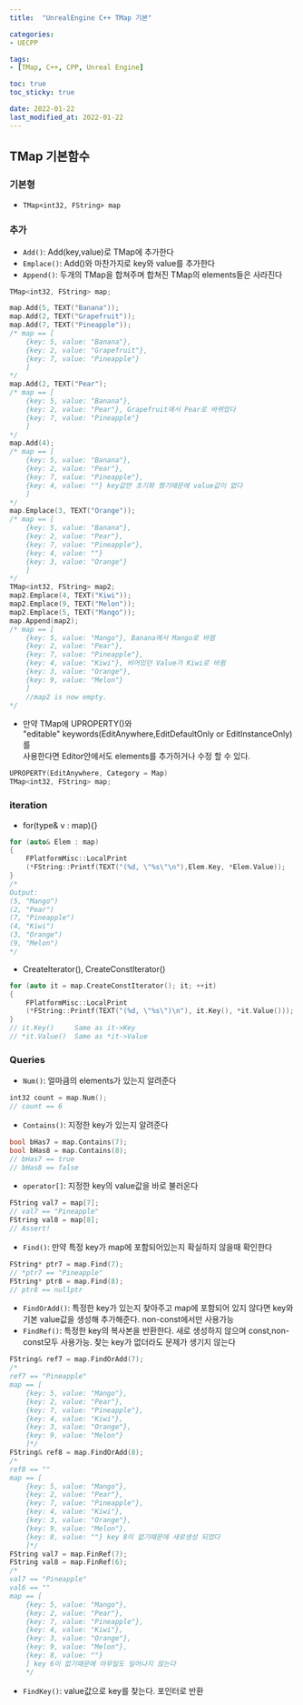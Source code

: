 ```yaml
---
title:  "UnrealEngine C++ TMap 기본"

categories:
- UECPP

tags:
- [TMap, C++, CPP, Unreal Engine]

toc: true
toc_sticky: true

date: 2022-01-22
last_modified_at: 2022-01-22
---
```


TMap 기본함수
---  
  
### 기본형
- `TMap<int32, FString> map`  

### 추가
- `Add()`: Add(key,value)로 TMap에 추가한다
- `Emplace()`: Add()와 마찬가지로 key와 value를 추가한다  
- `Append()`: 두개의 TMap을 합쳐주며 합쳐진 TMap의 elements들은 사라진다  

~~~c++
TMap<int32, FString> map;

map.Add(5, TEXT("Banana"));
map.Add(2, TEXT("Grapefruit"));
map.Add(7, TEXT("Pineapple"));
/* map == [
    {key: 5, value: "Banana"},
    {key: 2, value: "Grapefruit"},
    {key: 7, value: "Pineapple"}
    ]
*/
map.Add(2, TEXT("Pear");
/* map == [
    {key: 5, value: "Banana"},
    {key: 2, value: "Pear"}, Grapefruit에서 Pear로 바뀌었다
    {key: 7, value: "Pineapple"}
    ]
*/ 
map.Add(4);
/* map == [
    {key: 5, value: "Banana"},
    {key: 2, value: "Pear"},
    {key: 7, value: "Pineapple"},
    {key: 4, value: ""} key값만 초기화 했기때문에 value값이 없다
    ]
*/ 
map.Emplace(3, TEXT("Orange"));
/* map == [
    {key: 5, value: "Banana"},
    {key: 2, value: "Pear"},
    {key: 7, value: "Pineapple"},
    {key: 4, value: ""}
    {key: 3, value: "Orange"}
    ]
*/ 
TMap<int32, FString> map2;
map2.Emplace(4, TEXT("Kiwi"));
map2.Emplace(9, TEXT("Melon"));
map2.Emplace(5, TEXT("Mango"));
map.Append(map2);
/* map == [
    {key: 5, value: "Mango"}, Banana에서 Mango로 바뀜
    {key: 2, value: "Pear"},
    {key: 7, value: "Pineapple"},
    {key: 4, value: "Kiwi"}, 비어있던 Value가 Kiwi로 바뀜
    {key: 3, value: "Orange"},
    {key: 9, value: "Melon"}
    ]
    //map2 is now empty.
*/ 
~~~  
- 만약 TMap에 UPROPERTY()와  
"editable" keywords(EditAnywhere,EditDefaultOnly or EditInstanceOnly)를  
사용한다면 Editor안에서도 elements를 추가하거나 수정 할 수 있다.
~~~c++
UPROPERTY(EditAnywhere, Category = Map)
TMap<int32, FString> map;
~~~  
  
### iteration  
- for(type& v : map){}
~~~c++
for (auto& Elem : map)
{
    FPlatformMisc::LocalPrint
    (*FString::Printf(TEXT("(%d, \"%s\"\n"),Elem.Key, *Elem.Value));
}
/*
Output:
(5, "Mango")
(2, "Pear")
(7, "Pineapple")
(4, "Kiwi")
(3, "Orange")
(9, "Melon")
*/
~~~  
- CreateIterator(), CreateConstIterator()  
~~~c++
for (auto it = map.CreateConstIterator(); it; ++it)
{
    FPlatformMisc::LocalPrint
    (*FString::Printf(TEXT("(%d, \"%s\")\n"), it.Key(), *it.Value()));
}
// it.Key()     Same as it->Key
// *it.Value()  Same as *it->Value
~~~  
  
### Queries  
- `Num()`: 얼마큼의 elements가 있는지 알려준다
~~~c++
int32 count = map.Num();
// count == 6
~~~  
  
- `Contains()`: 지정한 key가 있는지 알려준다
~~~c++
bool bHas7 = map.Contains(7);
bool bHas8 = map.Contains(8);
// bHas7 == true
// bHas8 == false
~~~  
  
- `operator[]`: 지정한 key의 value값을 바로 불러온다
~~~c++
FString val7 = map[7];
// val7 == "Pineapple"
FString val8 = map[8];
// Assert!
~~~  
  
- `Find()`: 만약 특정 key가 map에 포함되어있는지 확실하지 않을때 확인한다
~~~c++
FString* ptr7 = map.Find(7);
// *ptr7 == "Pineapple"
FString* ptr8 = map.Find(8);
// ptr8 == nullptr
~~~  
  
- `FindOrAdd()`: 특정한 key가 있는지 찾아주고 map에 포함되어 있지 않다면 key와 기본 value값을 생성해 추가해준다. non-const에서만 사용가능
- `FindRef()`: 특정한 key의 복사본을 반환한다. 새로 생성하지 않으며 const,non-const모두 사용가능. 찾는 key가 없더라도 문제가 생기지 않는다
~~~c++
FString& ref7 = map.FindOrAdd(7);
/*
ref7 == "Pineapple"
map == [
    {key: 5, value: "Mango"},
    {key: 2, value: "Pear"},
    {key: 7, value: "Pineapple"},
    {key: 4, value: "Kiwi"},
    {key: 3, value: "Orange"},
    {key: 9, value: "Melon"}
    ]*/
FString& ref8 = map.FindOrAdd(8);
/*
ref8 == ""
map == [
    {key: 5, value: "Mango"},
    {key: 2, value: "Pear"},
    {key: 7, value: "Pineapple"},
    {key: 4, value: "Kiwi"},
    {key: 3, value: "Orange"},
    {key: 9, value: "Melon"},
    {key: 8, value: ""} key 8이 없기때문에 새로생성 되었다
    ]*/
FString val7 = map.FinRef(7);
FString val8 = map.FinRef(6);
/*
val7 == "Pineapple"
val6 == ""
map == [
    {key: 5, value: "Mango"},
    {key: 2, value: "Pear"},
    {key: 7, value: "Pineapple"},
    {key: 4, value: "Kiwi"},
    {key: 3, value: "Orange"},
    {key: 9, value: "Melon"},
    {key: 8, value: ""}
    ] key 6이 없기때문에 아무일도 일어나지 않는다
    */
~~~  
  
- `FindKey()`: value값으로 key를 찾는다. 포인터로 반환



